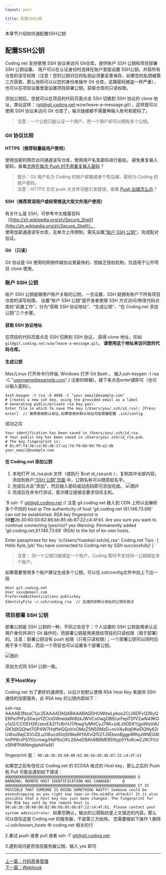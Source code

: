 ```yaml
---
layout: post

title: 配置SSH公钥
---
```


本章节介绍如何通配置SSH公钥

## 配置SSH公钥

Coding.net 支持使用 SSH 协议来访问 Git仓库，提供账户 SSH 公钥和项目部署 SSH 公钥设置。
用户可以在认证身份时选择在账户里面设置 SSH公钥，并获所有仓库的读写权限（注意！您的公钥对应的私钥必须要妥善保存，如果您的私钥被第三方获取，那么他将可以以您的身份来操作 Git 仓库，这跟密码被盗一样严重）， 也可以在项目设置里面设置项目部署公钥，获取仓库的只读权限。

添加公钥后，您就可以在项目的代码页面点击 SSH 切换到 SSH 协议的 clone 地址，类似这样：（git@git.coding.net:wzw/leave-a-message.git），这样就可以使用 SSH 协议来访问 Git 仓库了，每次链接都不需要再输入账号和密码了。

> 注意：一个公钥只能认证一个用户，而一个用户却可以拥有多个公钥。


### Git 协议比较

#### HTTPS（推荐轻量级用户使用）

使用加密的网页访问通道读写仓库，使用用户名及密码进行鉴权。
避免重复输入密码，查看[怎样在每次 Push 时不用重复输入密码](/help/faq/git/git.html#push-)？

> 提示：Git 用户名为 Coding 的账户邮箱或者个性后缀，密码为 Coding 的账户密码。  
> 注意：HTTPS 方式 push 大文件可能引发错误，查看 [Push 出错怎么办](/help/faq/git/git.html)？

#### SSH（推荐资深用户或经常推送大型文件用户使用）

有关什么是 SSH，可参考中文维基百科（[http://zh.wikipedia.org/zh/Secure_Shell](http://zh.wikipedia.org/zh/Secure_Shell)）。  
使用加密通道读写仓库，无单次上传限制，需先设置[“账户 SSH 公钥”](#ssh-)，完成配对验证。

#### Git （只读）

Git 协议是 Git 使用的网络传输协议里最快的，但缺乏授权机制，仅适用于公开项目 clone 使用。

### 账户 SSH 公钥

账户 SSH 公钥是跟用户账户关联的公钥，一旦设置，SSH 就拥有账户下所有项目仓库的读写权限。
设置“账户 SSH 公钥”是开发者使用 SSH 方式访问/修改代码仓库的“前置工作”，分为“获取 SSH 协议地址”、“生成公钥”、“在 Coding.net 添加公钥”三个步骤。

#### 获取 SSH 协议地址
在项目的代码页面点击 SSH 切换到 SSH 协议， 获得 clone 地址，形如`git@git.coding.net:wzw/leave-a-message.git`。
**请使用这个地址来访问您的代码仓库。**

#### 生成公钥 

Mac/Linux 打开命令行终端, Windows 打开 Git Bash 。
输入ssh-keygen -t rsa -C "username@example.com",( 注册的邮箱)，接下来点击enter键即可（也可以输入密码）。
    
    $ssh-keygen -t rsa -b 4096 -C "your_email@example.com"
    # Creates a new ssh key, using the provided email as a label
    # Generating public/private rsa key pair.
    Enter file in which to save the key (/Users/you/.ssh/id_rsa): [Press enter]  // 推荐使用默认地址,如果使用非默认地址可能需要配置 .ssh/config

成功之后

    Your identification has been saved in /Users/you/.ssh/id_rsa.
    # Your public key has been saved in /Users/you/.ssh/id_rsa.pub.
    # The key fingerprint is:
    # 01:0f:f4:3b:ca:85:d6:17:a1:7d:f0:68:9d:f0:a2:db your_email@example.com

#### 在 Coding.net 添加公钥

1. 本地打开 id_rsa.pub 文件（或执行 $cat id_rsa.pub ），复制其中全部内容，添加到账户["SSH 公钥"页面](https://coding.net/user/account/setting/keys) 中，公钥名称可以随意起名字。
2. 完成后点击“添加”，然后输入密码或动态码即可添加完成。
 ![图片](https://dn-coding-net-production-pp.qbox.me/49eab64b-8d8a-4787-a0ed-ce347f753a69.png) 
3. 完成后在命令行测试，首次建立链接会要求信任主机。

`$ ssh -T git@git.coding.net    // 注意 git.coding.net 接入到 CDN 上所以会解析多个不同的 host ip
 The authenticity of host 'git.coding.net (61.146.73.68)' can not be established.
 RSA key fingerprint is 98:ab:2b:30:60:00:82:86:bb:85:db:87:22:c4:4f:b1.
 Are you sure you want to continue connecting (yes/no)? yes
 Warning: Permanently added 'git.coding.net,61.146.73.68' (RSA) to the list of kn
 own hosts.  

 Enter passphrase for key '/c/Users/Yuankai/.ssh/id_rsa':
 Coding.net Tips : [ Hello Kyle_lyk! You have connected to Coding.net by SSH successfully! ]
`

> 注意： 同一个公钥只能绑定一个账户，Coding 暂时不支持同一公钥绑定多个账户。

如果需要使用多个账户建议生成多个公钥，可以在.ssh/config文件中加上下边一段
    
    Host git.coding.net
    User xxxx@email.com
    PreferredAuthentications publickey
    IdentityFile ~/.ssh/coding_rsa  // 生成的非默认地址的公钥存放点



### 项目部署 SSH 公钥

部署公钥是 SSH 公钥的一种，不同之处在于：个人设置的 SSH 公钥是用来认证用户身份并进行 Git 操作的，而部署公钥是用来授权项目的只读权限（用于部署）的。注意：部署公钥没有 push 权限（只有只读权限）；一个部署公钥可以同时应用于多个项目，而且一个项目也可以设置多个部署公钥。

 ![图片](https://dn-coding-net-production-pp.qbox.me/862d0517-5b77-49c7-bfb2-398674e476dd.png) 
 
添加方式同 SSH 公钥一致。

### 关于HostKey

Coding.net 为了更好的通用性，以后计划默认使用 RSA Host Key 来提供 SSH 通信的加密服务，此 RSA key 的公钥内容如下：

 ssh-rsa AAAAB3NzaC1yc2EAAAADAQABAAABAQDHOWdwLpkos2CLli6DFvQ36yQE6Pe/PtFp3XwyirfZCIoGWnedaWI8zkJWVCs0wgOB9/urFepTDfV2wN49KGy1sl2/CCDEH2K/zeoEAZlTcBrhU17bwg1yMHCyJ7IM+zdLzItDEKYjgoWqVdUGK1dXQQlwt7GP4W7HqffelQQoVxOMoZ5N50MzD+nvV4y8iq0KwDQNy62iU4hui9ajCSVUDLu/06ucd5IojSI9keRIYAXvQf52TJ5EbvoBggp9RhjuWNEG8IhnPP6rzPS11Ocmwg/HsP8xOKL28AeDBAh6B6MEBDtlyp5Yfu9cwZJ9CFtU/x5fHFPtANmgIphAfwN1

fingerprint 是：
`98:ab:2b:30:60:00:82:86:bb:85:db:87:22:c4:4f:b1`

如果您之前有信任过 Coding.net 的 ECDSA 格式的 Host key，那么之后的 Push 和 Pull 可能会遇到如下错误：
`
@@@@@@@@@@@@@@@@@@@@@@@@@@@@@@@@@@@@@@@@@@@@@@@@@@@@@@@@@@@
@    WARNING: REMOTE HOST IDENTIFICATION HAS CHANGED!     @
@@@@@@@@@@@@@@@@@@@@@@@@@@@@@@@@@@@@@@@@@@@@@@@@@@@@@@@@@@@
IT IS POSSIBLE THAT SOMEONE IS DOING SOMETHING NASTY!
Someone could be eavesdropping on you right now (man-in-the-middle attack)!
It is also possible that a host key has just been changed.
The fingerprint for the RSA key sent by the remote host is
98:ab:2b:30:60:00:82:86:bb:85:db:87:22:c4:4f:b1.
Please contact your system administrator.
`
如果您确认，输出的公钥指纹是上文描述的内容。那么可以信任这是 Coding.net 的服务器，不是第三方劫持。 您需要做如下操作
1.删除 ~/.ssh/known_hosts 中 coding.net 相关的行

2.重试 push 或者 pull 或者 ssh -T git@git.coding.net

3.遇到询问是否信任服务器公钥，输入 yes 即可

---



  <div class="footer-nav">
  <div class="left-nav"><i class="fa fa-angle-left"></i><a href="/help/doc/git/qc.html">上一篇：代码质量管理</a></div>
  <div class="right-nav"><a href="/help/doc/git/webhook.html">下一篇：Webhook</a><i class="fa fa-angle-right"></i></div>
  </div>

